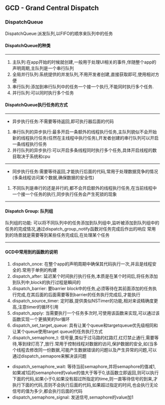 ## GCD - Grand Central Dispatch 
### DispatchQueue 
DispatchQueue:派发队列,以FIFO的顺序来队列中的任务
#### DispatchQueue的种类
***
1. 主队列:在app开始的时候就创建,一般用于处理UI相关的事件,伴随整个app的声明周期,主队列是一个串行队列
2. 全局并行队列:系统提供的并发队列,不用开发者创建,直接获取即可,使用相对方便
3. 串行队列:添加到串行队列中的任务一个接一个执行,不能同时执行多个任务.
4. 并行队列:可以同时执行多个任务
#### DispatchQueue执行任务的方式
***
* 异步执行任务:不需要等待返回,即可执行器后面的代码
1. 串行队列的异步执行:最多开启一条额外的线程执行任务,主队列貌似不会开始新的线程执行任务(任然在主线程中执行任务),开发者创建的串行队列可以开启一条线程执行任务
2. 并行队列的异步执行:可以开启多条线程同时执行多个任务,具体开启线程的数目取决于系统和cpu
***
* 同步执行任务:需要等待返回,才能执行后面的代码,常用于处理数据竞争的情况(多条线程访问某个数据,确保数据的安全性)
1. 不同队列是串行的还是并行的,都不会开启额外的线程执行任务,在当前线程中一个接一个任务的执行,同步执行任务会产生死锁的现象
***
#### Dispatch Group: 队列组
队列组的功能: 可以将不同队列中的任务添加到队列组中,监听被添加到队列组中的任务的完成情况,通过dispatch_group_notify函数对任务完成后作出的响应
常用到的场景就是需要等到某些任务完成后,在处理某个任务
***
#### GCD中常用到的函数的说明
1. dispatch_once: 在整个app的声明周期中确保其代码执行一次,并且是线程安全的.常用于单例的构建
2. dispatch_after: 延迟某个时间执行执行任务,本质是在某个时间后,将任务添加到队列中,block的执行过程是瞬间的
3. dispatch_barrier: 要barrier block中的任务,必须等待在其前面添加的任务执行完成,在其后面的后面需要等到barrier的任务执行完成后,才能执行
4. dispatch_source_timer: 定时器,提供类似NSTimer的功能,相对来说精确度更高,注意timer的循环引用
5. dispatch_apply: 当需要执行一个任务多次时,可使用该函数来实现,可以通过该函数实现一个更搞笑的for循环
6. dispatch_set_target_queue: 具有让某个queue和targetqueue优先级相同和让某个queue使用target queue的任务执行方式
7. dispatch_semaphore_t: 信号量,类似于过马路的红路灯,红灯禁止通行,需要等待,等到绿灯亮了,放行.常用于控制线程对数据的访问,保护数据的安全,如(当多个线程去修改同一份数据,可能产生数据错误的问题以及产生异常的问题,可以通过dispatch_semapore来解决该问题
* dispatch_semaphore_wait: 等待当前semaphore,并将semaphore的值减1,如果减1后的semanphore的value的值大于等于0,该函数立即返回,则可以执行下面的代码,如果小于0,如果没有超过所指定的time,则一直等待信号的到来,才执行下面的代码,否则不会执行后面的代码,如果超过指定的时间,也会执行无论信号的值为多少,都会执行后面的代码
* dispatch_semaphore_signal: 发送信号,semaphore的value加1



